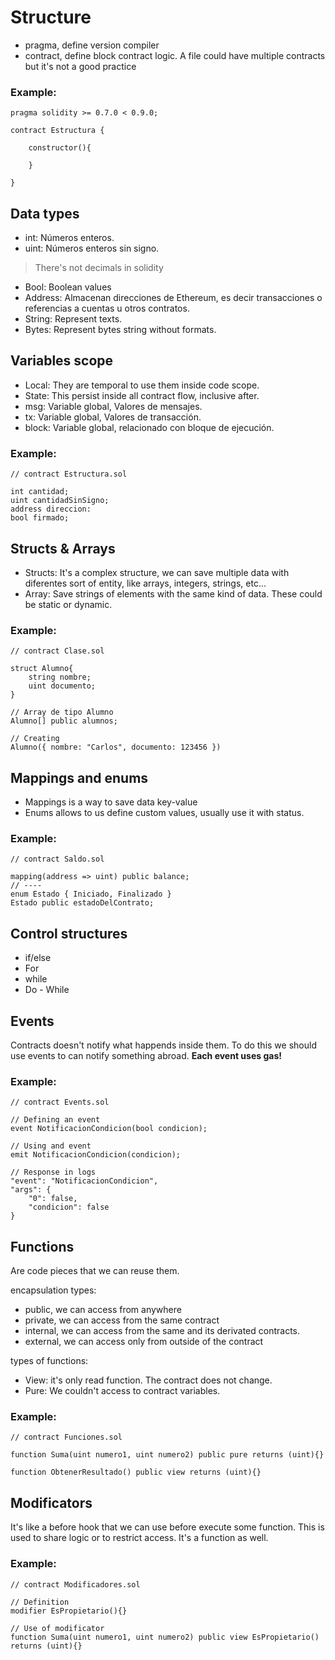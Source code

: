 # Structure
- pragma, define version compiler
- contract, define block contract logic. A file could have multiple contracts but it's not a good practice

### Example:

```solidity
pragma solidity >= 0.7.0 < 0.9.0;

contract Estructura {

    constructor(){

    }

}
```

## Data types

- int: Números enteros.
- uint: Números enteros sin signo.
> There's not decimals in solidity
- Bool: Boolean values
- Address: Almacenan direcciones de Ethereum, es decir transacciones o referencias a cuentas u otros contratos.
- String: Represent texts.
- Bytes: Represent bytes string without formats.

## Variables scope

- Local: They are temporal to use them inside code scope.
- State: This persist inside all contract flow, inclusive after.
- msg: Variable global, Valores de mensajes.
- tx: Variable global, Valores de transacción.
- block: Variable global, relacionado con bloque de ejecución.

### Example:

```solidity
// contract Estructura.sol

int cantidad;
uint cantidadSinSigno;
address direccion:
bool firmado;
```

## Structs & Arrays

- Structs: It's a complex structure, we can save multiple data with diferentes sort of entity, like arrays, integers, strings, etc...
- Array: Save strings of elements with the same kind of data. These could be static or dynamic.

### Example:

```solidity
// contract Clase.sol

struct Alumno{
    string nombre;
    uint documento;
}

// Array de tipo Alumno 
Alumno[] public alumnos;

// Creating
Alumno({ nombre: "Carlos", documento: 123456 })
```

## Mappings and enums

- Mappings is a way to save data key-value
- Enums allows to us define custom values, usually use it with status.

### Example:

```solidity
// contract Saldo.sol

mapping(address => uint) public balance;
// ----
enum Estado { Iniciado, Finalizado }
Estado public estadoDelContrato;
```

## Control structures

- if/else
- For
- while
- Do - While

## Events

Contracts doesn't notify what happends inside them. To do this we should use events to can notify something abroad.
**Each event uses gas!**

### Example:

```solidity
// contract Events.sol

// Defining an event
event NotificacionCondicion(bool condicion);

// Using and event
emit NotificacionCondicion(condicion);

// Response in logs
"event": "NotificacionCondicion",
"args": {
    "0": false,
    "condicion": false
}
```

## Functions
Are code pieces that we can reuse them.

encapsulation types:

- public, we can access from anywhere
- private, we can access from the same contract
- internal, we can access from the same and its derivated contracts.
- external, we can access only from outside of the contract

types of functions:

- View: it's only read function. The contract does not change.
- Pure: We couldn't access to contract variables.

### Example:

```solidity
// contract Funciones.sol

function Suma(uint numero1, uint numero2) public pure returns (uint){}

function ObtenerResultado() public view returns (uint){}
```

## Modificators

It's like a before hook that we can use before execute some function. This is used to share logic or to restrict access. It's a function as well.

### Example:

```solidity
// contract Modificadores.sol

// Definition
modifier EsPropietario(){}

// Use of modificator
function Suma(uint numero1, uint numero2) public view EsPropietario() returns (uint){}
```
